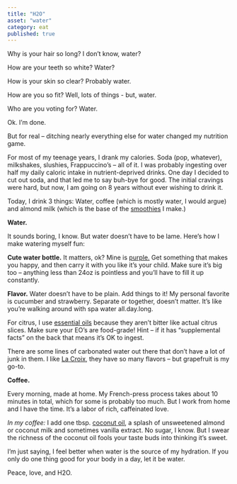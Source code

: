 ```yaml
---
title: "H2O"
asset: "water" 
category: eat
published: true
---
```

Why is your hair so long? I don’t know, water?

How are your teeth so white? Water?

How is your skin so clear? Probably water.

How are you so fit? Well, lots of things - but, water.

Who are you voting for? Water.

Ok. I’m done.

But for real – ditching nearly everything else for water changed my nutrition game.

For most of my teenage years, I drank my calories. Soda (pop, whatever), milkshakes, slushies, Frappuccino’s – all of it. I was probably ingesting over half my daily caloric intake in nutrient-deprived drinks.
One day I decided to cut out soda, and that led me to say buh-bye for good. The initial cravings were hard, but now, I am going on 8 years without ever wishing to drink it.

Today, I drink 3 things: Water, coffee (which is mostly water, I would argue) and almond milk (which is the base of the [smoothies](http://thelivingwell.co/eat/green-smoothie) I make.)

**Water.**

It sounds boring, I know. But water doesn’t have to be lame. Here’s how I make watering myself fun:

**Cute water bottle.** It matters, ok? Mine is [purple.](http://shop.camelbak.com/glass-water-bottles/l/204) Get something that makes you happy, and then carry it with you like it’s your child. Make sure it’s big too – anything less than 24oz is pointless and you’ll have to fill it up constantly. 

**Flavor.** Water doesn’t have to be plain. Add things to it! My personal favorite is cucumber and strawberry. Separate or together, doesn’t matter. It’s like you’re walking around with spa water all.day.long.

For citrus, I use [essential oils](https://www.doterra.com) because they aren’t bitter like actual citrus slices. Make sure your EO’s are food-grade! Hint – if it has “supplemental facts” on the back that means it’s OK to ingest.

There are some lines of carbonated water out there that don’t have a lot of junk in them. I like [La Croix]( http://www.lacroixwater.com/flavors/), they have so many flavors – but grapefruit is my go-to.

**Coffee.**

Every morning, made at home. My French-press process takes about 10 minutes in total, which for some is probably too much. But I work from home and I have the time. It’s a labor of rich, caffeinated love.

_In my coffee:_ I add one tbsp. [coconut oil](http://thelivingwell.co/eat/coconut-oil), a splash of unsweetened almond or coconut milk and sometimes vanilla extract. No sugar, I know. But I swear the richness of the coconut oil fools your taste buds into thinking it’s sweet.

I’m just saying, I feel better when water is the source of my hydration. If you only do one thing good for your body in a day, let it be water.

Peace, love, and H2O.






